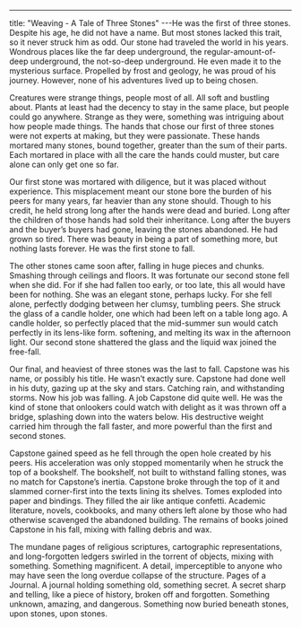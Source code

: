 ---
title: "Weaving - A Tale of Three Stones"
---He was the first of three stones. Despite his age, he did not have a name. But most stones lacked this trait, so it never struck him as odd. Our stone had traveled the world in his years. Wondrous places like the far deep underground, the regular-amount-of-deep underground, the not-so-deep underground. He even made it to the mysterious surface. Propelled by frost and geology, he was proud of his journey. However, none of his adventures lived up to being chosen.

Creatures were strange things, people most of all. All soft and bustling about. Plants at least had the decency to stay in the same place, but people could go anywhere. Strange as they were, something was intriguing about how people made things. The hands that chose our first of three stones were not experts at making, but they were passionate. These hands mortared many stones, bound together, greater than the sum of their parts. Each mortared in place with all the care the hands could muster, but care alone can only get one so far.

Our first stone was mortared with diligence, but it was placed without experience. This misplacement meant our stone bore the burden of his peers for many years, far heavier than any stone should. Though to his credit, he held strong long after the hands were dead and buried. Long after the children of those hands had sold their inheritance. Long after the buyers and the buyer’s buyers had gone, leaving the stones abandoned. He had grown so tired. There was beauty in being a part of something more, but nothing lasts forever. He was the first stone to fall.

The other stones came soon after, falling in huge pieces and chunks. Smashing through ceilings and floors. It was fortunate our second stone fell when she did. For if she had fallen too early, or too late, this all would have been for nothing. She was an elegant stone, perhaps lucky. For she fell alone, perfectly dodging between her clumsy, tumbling peers. She struck the glass of a candle holder, one which had been left on a table long ago. A candle holder, so perfectly placed that the mid-summer sun would catch perfectly in its lens-like form. softening, and melting its wax in the afternoon light. Our second stone shattered the glass and the liquid wax joined the free-fall.

Our final, and heaviest of three stones was the last to fall. Capstone was his name, or possibly his title. He wasn’t exactly sure. Capstone had done well in his duty, gazing up at the sky and stars. Catching rain, and withstanding storms. Now his job was falling. A job Capstone did quite well. He was the kind of stone that onlookers could watch with delight as it was thrown off a bridge, splashing down into the waters below. His destructive weight carried him through the fall faster, and more powerful than the first and second stones.

Capstone gained speed as he fell through the open hole created by his peers. His acceleration was only stopped momentarily when he struck the top of a bookshelf. The bookshelf, not built to withstand falling stones, was no match for Capstone’s inertia. Capstone broke through the top of it and slammed corner-first into the texts lining its shelves. Tomes exploded into paper and bindings. They filled the air like antique confetti. Academic literature, novels, cookbooks, and many others left alone by those who had otherwise scavenged the abandoned building. The remains of books joined Capstone in his fall, mixing with falling debris and wax.

The mundane pages of religious scriptures, cartographic representations, and long-forgotten ledgers swirled in the torrent of objects, mixing with something. Something magnificent. A detail, imperceptible to anyone who may have seen the long overdue collapse of the structure. Pages of a Journal. A journal holding something old, something secret. A secret sharp and telling, like a piece of history, broken off and forgotten. Something unknown, amazing, and dangerous. Something now buried beneath stones, upon stones, upon stones.